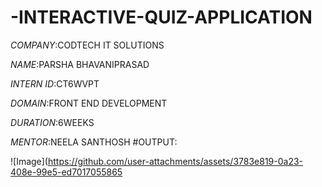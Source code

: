 # -INTERACTIVE-QUIZ-APPLICATION

*COMPANY*:CODTECH IT SOLUTIONS

*NAME*:PARSHA BHAVANIPRASAD

*INTERN ID*:CT6WVPT

*DOMAIN*:FRONT END DEVELOPMENT

*DURATION*:6WEEKS

*MENTOR*:NEELA SANTHOSH
#OUTPUT:

![Image](https://github.com/user-attachments/assets/3783e819-0a23-408e-99e5-ed7017055865

